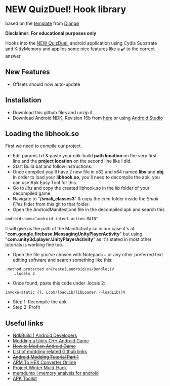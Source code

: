 # NEW QuizDuel! Hook library

based on the [template](https://github.com/Djngo/Hooking-and-Patching-android-template)
from [Djangø](https://github.com/Djngo)

**Disclaimer: For educational purposes only**

Hooks into the [NEW QuizDuel!](https://play.google.com/store/apps/details?id=se.maginteractive.quizduel2) android
application using Cydia Substrate and KittyMemory and applies some nice features like a :heavy_check_mark: to the
correct answer

## New Features

* Offsets should now auto-update

## Installation

* Download this github files and unzip it.
* Download Android NDK, Revision 16b from [here](https://developer.android.com/ndk/downloads/older_releases) or
  using [Android Studio](https://developer.android.com/studio/projects/install-ndk)

## Loading the libhook.so

First we need to compile our project.

* Edit params.txt & paste your ndk-build **path location** on the very first line and the **project location** on the
  second line like I did.
* Start Build.bat and follow instructions.
* Once compiled you'll have 2 new file in x32 and x64 named **libs** and **obj**. In order to load your <b>
  libhook.so</b>, you'll need to decompile the apk, you can use Apk Easy Tool for this.
* Go to *libs* and copy the created libhook.so in the *lib* folder of your decompiled game.
* Navigate to "<b>/smali_classes3</b>" & copy the *com* folder inside the *Smali Files* filder from this git to that
  folder.
* Open the AndroidManifest.xml file in the decompiled apk and search this

```xml
android:name="android.intent.action.MAIN"
```

it will give us the path of the MainActivity so in our case it's at
"<b>com.google.firebase.MessagingUnityPlayerActivity</b>" but using "<b>com.unity3d.player.UnityPlayerActivity</b>"
as it's stated in most other tutorials is working fine too.

* Open the file you've chosen with Notepad++ or any other preferred text editing software and search something like
  this:

```smali
.method protected onCreate(Landroid/os/Bundle;)V
    .locals 2
```

* Once found, paste this code under .locals 2:

```smali
invoke-static {}, Lcom/loadLib/libLoader;->loadLib()V
```

* Step 1: Recompile the apk
* Step 2: Profit
  <br>

## Useful links

* [NdkBuild | Android Developers](https://developer.android.com/reference/tools/gradle-api/4.1/com/android/build/api/dsl/NdkBuild)
* [Modding a Unity C++ Android Game](https://www.areizen.fr/post/modding-unity-game/)
* ~~[How to Mod an Android Game](https://vipmods.net/how-to-mod-an-android-game/)~~
* [List of modding related Github links](https://www.andnixsh.com/2020/06/list-of-modding-related-github-links.html)
* ~~[Android Modding Tutorial Part 1](https://guidedhacking.com/threads/android-modding-tutorial-part-1.13124/)~~
* [ARM To HEX Converter Online](https://armconverter.com/)
* [Project Winter Multi-Hack](https://github.com/EquiFox/ProjectWinterHack)
* [memdump | memory analysis for android](https://github.com/reveriel/memdump)
* [APK Toolkit](https://xdaforums.com/t/tool-apk-toolkit-v1-3-windows.4572881/)
